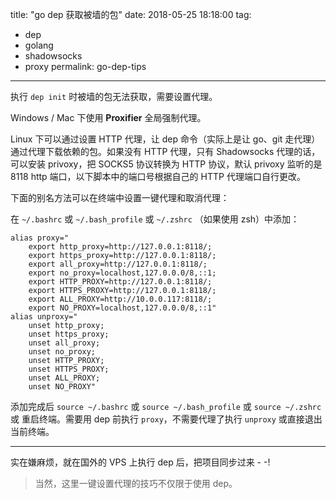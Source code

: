 title: "go dep 获取被墙的包"
date: 2018-05-25 18:18:00
tag:
- dep
- golang
- shadowsocks
- proxy
permalink: go-dep-tips

---

执行 `dep init` 时被墙的包无法获取，需要设置代理。

Windows / Mac 下使用 **Proxifier** 全局强制代理。

Linux 下可以通过设置 HTTP 代理，让 dep 命令（实际上是让 go、git 走代理）通过代理下载依赖的包。如果没有 HTTP 代理，只有 Shadowsocks 代理的话，可以安装 privoxy，把 SOCKS5 协议转换为 HTTP 协议，默认 privoxy 监听的是 8118 http 端口，以下脚本中的端口号根据自己的 HTTP 代理端口自行更改。

下面的别名方法可以在终端中设置一键代理和取消代理：

在 `~/.bashrc` 或 `~/.bash_profile` 或 `~/.zshrc` （如果使用 zsh）中添加：
```
alias proxy="
    export http_proxy=http://127.0.0.1:8118/;
    export https_proxy=http://127.0.0.1:8118/;
    export all_proxy=http://127.0.0.1:8118/;
    export no_proxy=localhost,127.0.0.0/8,::1;
    export HTTP_PROXY=http://127.0.0.1:8118/;
    export HTTPS_PROXY=http://127.0.0.1:8118/;
    export ALL_PROXY=http://10.0.0.117:8118/;
    export NO_PROXY=localhost,127.0.0.0/8,::1"
alias unproxy="
    unset http_proxy;
    unset https_proxy;
    unset all_proxy;
    unset no_proxy;
    unset HTTP_PROXY;
    unset HTTPS_PROXY;
    unset ALL_PROXY;
    unset NO_PROXY"
```

添加完成后 `source ~/.bashrc` 或 `source ~/.bash_profile` 或 `source ~/.zshrc` 或 重启终端。需要用 dep 前执行 `proxy`，不需要代理了执行 `unproxy` 或直接退出当前终端。

---

实在嫌麻烦，就在国外的 VPS 上执行 dep 后，把项目同步过来 - -!

> 当然，这里一键设置代理的技巧不仅限于使用 dep。